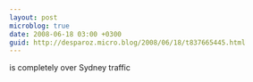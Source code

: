 ```yaml
---
layout: post
microblog: true
date: 2008-06-18 03:00 +0300
guid: http://desparoz.micro.blog/2008/06/18/t837665445.html
---
```

is completely over Sydney traffic
